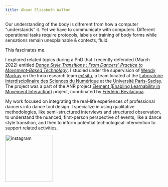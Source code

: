 ```yaml
---
title: About Elizabeth Walton
---
```


Our understanding of the body is difrerent from how a computer "understands" it. Yet we have to communicate with computers. 
Different operational tasks require protocols, labels or training of body forms while sensations remain unexplainable & contexts, fluid.

This fascinates me.

I explored related topics during a PhD that I recently defended (March 2022) entitled [*Dance Style Transitions : From Dancers’ Practice to Movement-Based Technology*](https://www.theses.fr/2022UPASG027). I studied under the supervision of [Wendy Mackay](https://ex-situ.lri.fr/people/mackay/) on the Inria research team [ex)situ](https://ex-situ.lri.fr/), a team located at the [Laboratoire Interdisciplinaire des Sciences du Numérique](https://www.lisn.upsaclay.fr/) at the [Université Paris-Saclay](https://www.universite-paris-saclay.fr/en). The project was a part of the ANR project [Element (Enabling Learnability in Movement Interaction)](https://element-project.ircam.fr/) project, coordinated by [Frédéric Bevilacqua](https://frederic-bevilacqua.net/).

My work focused on integrating the real-life experiences of professional dancers into dance tool design. I specialize in using qualitative methodologies, like semi-structured interviews and structured observation, to understand the nuanced, first-person perspective of events, like a dance style transition, and then to inform potential technological intervention to support related activities. 


<img src="instagram-logo.jpg" alt="instagram" width="150"/>

